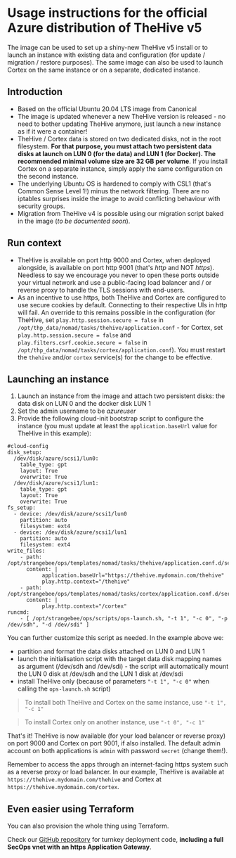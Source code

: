 # Usage instructions for the official Azure distribution of TheHive v5

The image can be used to set up a shiny-new TheHive v5 install or to launch an instance with existing data and configuration (for update / migration / restore purposes). The same image can also be used to launch Cortex on the same instance or on a separate, dedicated instance.

## Introduction

+ Based on the official Ubuntu 20.04 LTS image from Canonical
+ The image is updated whenever a new TheHive version is released - no need to bother updating TheHive anymore, just launch a new instance as if it were a container!
+ TheHive / Cortex data is stored on two dedicated disks, not in the root filesystem. **For that purpose, you must attach two persistent data disks at launch on LUN 0 (for the data) and LUN 1 (for Docker). The recommended minimal volume size are 32 GB per volume**. If you install Cortex on a separate instance, simply apply the same configuration on the second instance.
+ The underlying Ubuntu OS is hardened to comply with CSL1 (that's Common Sense Level 1!) minus the network filtering. There are no iptables surprises inside the image to avoid conflicting behaviour with security groups.
+ Migration from TheHive v4 is possible using our migration script baked in the image (*to be documented soon*).

## Run context

+ TheHive is available on port http 9000 and Cortex, when deployed alongside, is available on port http 9001 (that's *http* and NOT *https*). Needless to say we encourage you never to open these ports outside your virtual network and use a public-facing load balancer and / or reverse proxy to handle the TLS sessions with end-users. 
+ As an incentive to use https, both TheHive and Cortex are configured to use secure cookies by default. Connecting to their respective UIs in http will fail. An override to this remains possible in the configuration (for TheHive, set `play.http.session.secure = false` in `/opt/thp_data/nomad/tasks/thehive/application.conf` - for Cortex, set `play.http.session.secure = false` and `play.filters.csrf.cookie.secure = false` in `/opt/thp_data/nomad/tasks/cortex/application.conf`). You must restart the `thehive` and/or `cortex` service(s) for the change to be effective.

## Launching an instance

1. Launch an instance from the image and attach two persistent disks: the data disk on LUN 0 and the docker disk LUN 1
2. Set the admin username to be *azureuser*
3. Provide the following cloud-init bootstrap script to configure the instance (you must update at least the `application.baseUrl` value for TheHive in this example):

```
#cloud-config 
disk_setup:
  /dev/disk/azure/scsi1/lun0:
    table_type: gpt
    layout: True
    overwrite: True
  /dev/disk/azure/scsi1/lun1:
    table_type: gpt
    layout: True
    overwrite: True
fs_setup:
  - device: /dev/disk/azure/scsi1/lun0
    partition: auto
    filesystem: ext4
  - device: /dev/disk/azure/scsi1/lun1
    partition: auto
    filesystem: ext4
write_files:
    - path: /opt/strangebee/ops/templates/nomad/tasks/thehive/application.conf.d/service.conf
      content: |
           application.baseUrl="https://thehive.mydomain.com/thehive"
           play.http.context="/thehive"
    - path: /opt/strangebee/ops/templates/nomad/tasks/cortex/application.conf.d/service.conf
      content: |
           play.http.context="/cortex"
runcmd:
    - [ /opt/strangebee/ops/scripts/ops-launch.sh, "-t 1", "-c 0", "-p /dev/sdh", "-d /dev/sdi" ]
```

You can further customize this script as needed. In the example above we:
+ partition and format the data disks attached on LUN 0 and LUN 1 
+ launch the initialisation script with the target data disk mapping names as argument (/dev/sdh and /dev/sdi) - the script will automatically mount the LUN 0 disk at /dev/sdh and the LUN 1 disk at /dev/sdi
+ install TheHive only (because of parameters `"-t 1", "-c 0"` when calling the `ops-launch.sh` script)

>To install both TheHive and Cortex on the same instance, use `"-t 1", "-c 1"`

>To install Cortex only on another instance, use `"-t 0", "-c 1"`

That's it! TheHive is now available (for your load balancer or reverse proxy) on port 9000 and Cortex on port 9001, if also installed. The default admin account on both applications is `admin` with password `secret` (change them!). 

Remember to access the apps through an internet-facing https system such as a reverse proxy or load balancer. In our example, TheHive is available at `https://thehive.mydomain.com/thehive` and Cortex at `https://thehive.mydomain.com/cortex`.

## Even easier using Terraform

You can also provision the whole thing using Terraform.

Check our [GitHub repository](https://github.com/StrangeBeeCorp/cloud-distrib-resources/tree/master/azure) for turnkey deployment code, **including a full SecOps vnet with an https Application Gateway**.
